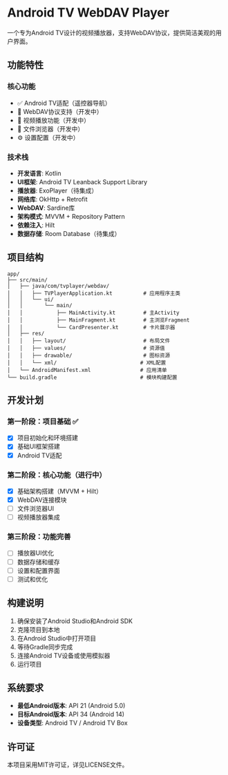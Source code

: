 # Android TV WebDAV Player

一个专为Android TV设计的视频播放器，支持WebDAV协议，提供简洁美观的用户界面。

## 功能特性

### 核心功能
- ✅ Android TV适配（遥控器导航）
- 🔄 WebDAV协议支持（开发中）
- 🎥 视频播放功能（开发中）
- 📁 文件浏览器（开发中）
- ⚙️ 设置配置（开发中）

### 技术栈
- **开发语言**: Kotlin
- **UI框架**: Android TV Leanback Support Library
- **播放器**: ExoPlayer（待集成）
- **网络库**: OkHttp + Retrofit
- **WebDAV**: Sardine库
- **架构模式**: MVVM + Repository Pattern
- **依赖注入**: Hilt
- **数据存储**: Room Database（待集成）

## 项目结构

```
app/
├── src/main/
│   ├── java/com/tvplayer/webdav/
│   │   ├── TVPlayerApplication.kt          # 应用程序主类
│   │   └── ui/
│   │       └── main/
│   │           ├── MainActivity.kt         # 主Activity
│   │           ├── MainFragment.kt         # 主浏览Fragment
│   │           └── CardPresenter.kt        # 卡片展示器
│   ├── res/
│   │   ├── layout/                         # 布局文件
│   │   ├── values/                         # 资源值
│   │   ├── drawable/                       # 图标资源
│   │   └── xml/                           # XML配置
│   └── AndroidManifest.xml                # 应用清单
└── build.gradle                           # 模块构建配置
```

## 开发计划

### 第一阶段：项目基础 ✅
- [x] 项目初始化和环境搭建
- [x] 基础UI框架搭建
- [x] Android TV适配

### 第二阶段：核心功能（进行中）
- [x] 基础架构搭建（MVVM + Hilt）
- [x] WebDAV连接模块
- [ ] 文件浏览器UI
- [ ] 视频播放器集成

### 第三阶段：功能完善
- [ ] 播放器UI优化
- [ ] 数据存储和缓存
- [ ] 设置和配置界面
- [ ] 测试和优化

## 构建说明

1. 确保安装了Android Studio和Android SDK
2. 克隆项目到本地
3. 在Android Studio中打开项目
4. 等待Gradle同步完成
5. 连接Android TV设备或使用模拟器
6. 运行项目

## 系统要求

- **最低Android版本**: API 21 (Android 5.0)
- **目标Android版本**: API 34 (Android 14)
- **设备类型**: Android TV / Android TV Box

## 许可证

本项目采用MIT许可证，详见LICENSE文件。
